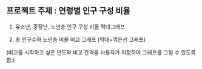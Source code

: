 ## 프로젝트 주제 : 연령별 인구 구성 비율

1) 유소년, 중장년, 노년층 인구 구성 비율 막대그래프

2) 총 인구수와 노년층 비율 비교 그래프 (막대+꺾은선 그래프)

(비교를 시작하고 싶은 년도와 비교 간격을 사용자가 지정하여 그래프를 그릴 수 있도록 함.)
